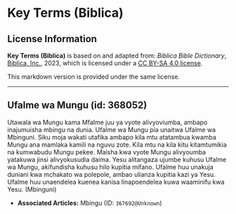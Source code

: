 # Key Terms (Biblica)

## License Information

**Key Terms (Biblica)** is based on and adapted from: _Biblica Bible Dictionary_, [Biblica, Inc.](https://www.biblica.com/), 2023, which is licensed under a [CC BY-SA 4.0 license](https://creativecommons.org/licenses/by-sa/4.0/legalcode.en).

This markdown version is provided under the same license.



--------------------------------

## Ufalme wa Mungu (id: 368052)

Utawala wa Mungu kama Mfalme juu ya vyote alivyoviumba, ambapo inajumuisha mbingu na dunia. Ufalme wa Mungu pia unaitwa Ufalme wa Mbinguni. Siku moja wakati utafika ambapo kila mtu atatambua kwamba Mungu ana mamlaka kamili na nguvu zote. Kila mtu na kila kitu kitamtumikia na kumwabudu Mungu pekee. Maisha kwa vyote Mungu alivyoumba yatakuwa jinsi alivyokusudia daima. Yesu alitangaza ujumbe kuhusu Ufalme wa Mungu, akifundisha kuhusu hilo kupitia mifano. Ufalme huu unakuja duniani kwa mchakato wa polepole, ambao ulianza kupitia kazi ya Yesu. Ufalme huu unaendelea kuenea kanisa linapoendelea kuwa waaminifu kwa Yesu. (Mbinguni)

* **Associated Articles:** Mbingu (ID: `367692@Unknown`)

